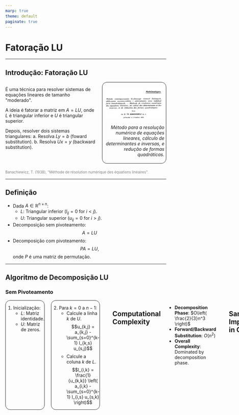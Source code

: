 ```yaml
---
marp: true
theme: default
paginate: true
---
```


# Fatoração LU

---
## Introdução: Fatoração LU
<div style="display: flex; justify-content: space-between; gap: 20px;"> 
<div style="width: 60%; border: 0px solid; border-radius:15px;">

É uma técnica para resolver sistemas de equações lineares de tamanho "moderado".

A ideia é fatorar a matriz em $A = LU$, onde $L$ é triangular inferior e $U$ é triangular superior.

Depois, resolver dois sistemas triangulares:
  a. Resolva $Ly = b$ (foward substitution).
  b. Resolva $Ux = y$ (backward substitution).

</div>
<div style="width: 40%; border: 1px solid; border-radius:15px; padding: 5px; text-align: right;">

![dataflow](images/banachiewicz.png)
  
*Método para a resolução 
numérica de equações lineares, cálculo de determinantes e inversas, e redução de formas quadráticas.*

</div>
</div>

<footer style="font-size: 0.8em; color: gray; margin-top: 20px;">
Banachiewicz, T. (1938), "Méthode de résolution numérique des équations linéaires".
</footer>

---

## Definição

- Dada $A \in \mathbb{R}^{n \times n}$:
  - $L$: Triangular inferior ($l_{ij} = 0$ for $i < j$).
  - $U$: Triangular superior ($u_{ij} = 0$ for $i > j$).
- Decomposição sem pivoteamento:
  $$A = LU$$
- Decomposição com pivoteamento:
  $$PA = LU,$$
  onde $P$ é uma matriz de permutação.

---

## Algoritmo de Decomposição LU

### Sem Pivoteamento

<div style="display: flex; justify-content: space-between; gap: 20px;"> 
<div style="width: 48%; border: 1px solid; border-radius:15px;">

1. Inicialização:
   - $L$: Matriz identidade.
   - $U$: Matriz de zeros.


</div>
<div style="width: 48%; border: 1px solid; border-radius:15px;">

2. Para $k = 0$ a $n-1$:
   - Calcule a linha $k$ de $U$.
   $$u_{k,j} = a_{k,j} - \sum_{s=0}^{k-1} l_{k,s} u_{s,j}$$
   - Calcule a coluna $k$ de $L$.
     $$l_{i,k} = \frac{1}{u_{k,k}} \left( a_{i,k} - \sum_{s=0}^{k-1} l_{i,s} u_{s,k} \right)$$

</div>

---

## Computational Complexity

- **Decomposition Phase**: $O\left( \frac{2}{3}n^3 \right)$
- **Forward/Backward Substitution**: $O(n^2)$
- **Overall Complexity**: Dominated by decomposition phase.

---

## Sample Implementation in C

### LU Decomposition

```c
void luDecomposition(double** A, double** L, double** U, int n) {
    for (int k = 0; k < n; k++) {
        for (int j = k; j < n; j++) {
            U[k][j] = A[k][j];
            for (int i = 0; i < k; i++)
                U[k][j] -= L[k][i] * U[i][j];
        }
        for (int i = k + 1; i < n; i++) {
            L[i][k] = A[i][k];
            for (int j = 0; j < k; j++)
                L[i][k] -= L[i][j] * U[j][k];
            L[i][k] /= U[k][k];
        }
    }
}
